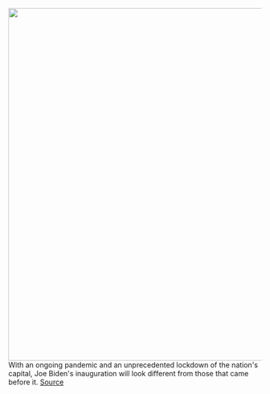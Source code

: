 <img src='https://cdn.vox-cdn.com/thumbor/nRnC5GXeneTIYaU6MIVhXN4o-wY=/0x0:1170x2532/1200x800/filters:focal(510x641:696x827)/cdn.vox-cdn.com/uploads/chorus_image/image/68688501/unnamed.0.jpg' width='700px' /><br/>
With an ongoing pandemic and an unprecedented lockdown of the nation's capital, Joe Biden's inauguration will look different from those that came before it.
<a href='https://www.theverge.com/2021/1/19/22238570/joe-biden-inauguration-snapchat-filter-event'> Source <a/>